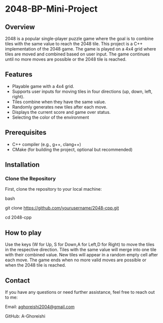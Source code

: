 # 2048-BP-Mini-Project
## Overview

2048 is a popular single-player puzzle game where the goal is to combine tiles with the same value to reach the 2048 tile. This project is a C++ implementation of the 2048 game. The game is played on a 4x4 grid where tiles are moved and combined based on user input. The game continues until no more moves are possible or the 2048 tile is reached.

## Features

- Playable game with a 4x4 grid.
- Supports user inputs for moving tiles in four directions (up, down, left, right).
- Tiles combine when they have the same value.
- Randomly generates new tiles after each move.
- Displays the current score and game over status.
- Selecting the color of the environment

## Prerequisites

- C++ compiler (e.g., g++, clang++)
- CMake (for building the project, optional but recommended)

## Installation
### Clone the Repository
First, clone the repository to your local machine:

bash

git clone https://github.com/yourusername/2048-cpp.git

cd 2048-cpp


## How to play
Use the keys (W for Up, S for Down,A for Left,D for Right) to move the tiles in the respective direction.
Tiles with the same value will merge into one tile with their combined value.
New tiles will appear in a random empty cell after each move.
The game ends when no more valid moves are possible or when the 2048 tile is reached.

## Contact
If you have any questions or need further assistance, feel free to reach out to me:

Email: aghoreishi2004@gmail.com

GitHub: A-Ghoreishi

